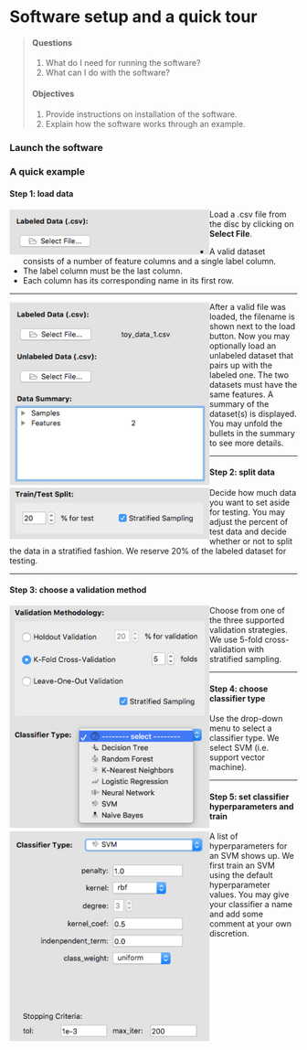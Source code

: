 # Software setup and a quick tour

> #### Questions
> 
> 1.   What do I need for running the software?
> 2.   What can I do with the software?
> 
> #### Objectives
> 
> 1.   Provide instructions on installation of the software.
> 2.   Explain how the software works through an example.

### Launch the software 


### A quick example

#### Step 1: load data

<img align="left" width="350" src="../screenshots/load_1.png">

Load a .csv file from the disc by clicking on <b>Select File</b>.
- A valid dataset consists of a number of feature columns and a single label column.
- The label column must be the last column.
- Each column has its corresponding name in its first row.

---

<img align="left" width="350" src="../screenshots/load_2.png">

After a valid file was loaded, the filename is shown next to the load button.
Now you may optionally load an unlabeled dataset that pairs up with the labeled one.
The two datasets must have the same features.
A summary of the dataset(s) is displayed. 
You may unfold the bullets in the summary to see more details.

---

#### Step 2: split data

<img align="left" width="350" src="../screenshots/train_test_split.png">

Decide how much data you want to set aside for testing.
You may adjust the percent of test data and decide whether or not to split the data in a stratified fashion.
We reserve 20% of the labeled dataset for testing.

---

#### Step 3: choose a validation method

<img align="left" width="350" src="../screenshots/validation.png">

Choose from one of the three supported validation strategies. 
We use 5-fold cross-validation with stratified sampling.

---

#### Step 4: choose classifier type

<img align="left" width="350" src="../screenshots/classifier_type.png">

Use the drop-down menu to select a classifier type.
We select SVM (i.e. support vector machine).

---

#### Step 5: set classifier hyperparameters and train

<img align="left" width="350" src="../screenshots/svm_param.png">

A list of hyperparameters for an SVM shows up.
We first train an SVM using the default hyperparameter values.
You may give your classifier a name and add some comment at your own discretion.




